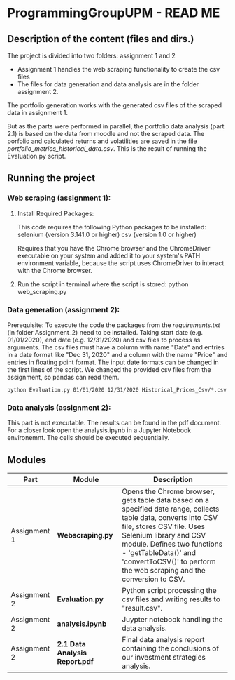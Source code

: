 # ProgrammingGroupUPM - READ ME 

## Description of the content (files and dirs.) 
The project is divided into two folders: assignment 1 and 2
- Assignment 1 handles the web scraping functionality to create the csv files
- The files for data generation and data analysis are in the folder assignment 2.

The portfolio generation works with the generated csv files of the scraped data in assignment 1.

But as the parts were performed in parallel, the portfolio data analysis (part 2.1) is based on the data from moodle and not the scraped data. The porfolio and calculated returns and volatilities are saved in the file *portfolio_metrics_historical_data.csv*. This is the result of running the Evaluation.py script.


## Running the project


### Web scraping (assignment 1): 
1. Install Required Packages:

    This code requires the following Python packages to be installed:
        selenium (version 3.141.0 or higher)
        csv (version 1.0 or higher)

    Requires that you have the Chrome browser and the ChromeDriver executable on your system and added it to your system's PATH environment variable, because the script uses ChromeDriver to interact with the Chrome browser.
 
 2. Run the script in terminal where the script is stored:
    python web_scraping.py

### Data generation (assignment 2):
Prerequisite: To execute the code the packages from the *requirements.txt* (in folder Assignment_2) need to be installed. Taking start date (e.g. 01/01/2020), end date (e.g. 12/31/2020) and csv files to process as arguments. The csv files must have a column with name "Date" and entries in a date format like "Dec 31, 2020" and a column with the name "Price" and entries in floating point format. The input date formats can be changed in the first lines of the script. We changed the provided csv files from the assignment, so pandas can read them.

    python Evaluation.py 01/01/2020 12/31/2020 Historical_Prices_Csv/*.csv



### Data analysis (assignment 2):
This part is not executable. The results can be found in the pdf document. For a closer look open the analysis.ipynb in a Jupyter Notebook environemnt. The cells should be executed sequentially.


## Modules
| Part  | Module  | Description  |   
|---|---|---|
| Assignment 1  | **Webscraping.py**   | Opens the Chrome browser, gets table data based on a specified date range, collects table data, converts into CSV file, stores CSV file. Uses Selenium library and CSV module. Defines two functions - 'getTableData()' and 'convertToCSV()' to perform the web scraping and the conversion to CSV.  |  
| Assignment 2 | **Evaluation.py**   | Python script processing the csv files and writing results to "result.csv". |  
| Assignment 2 | **analysis.ipynb**   | Juypter notebook handling the data analysis.  | 
| Assignment 2 | **2.1 Data Analysis Report.pdf**   | Final data analysis report containing the conclusions of our investment strategies analysis.  |   
